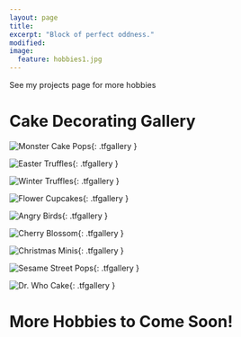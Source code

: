 ```yaml
---
layout: page
title:
excerpt: "Block of perfect oddness."
modified:
image:
  feature: hobbies1.jpg
---
```


See my projects page for more hobbies

# Cake Decorating Gallery

![Monster Cake Pops](/images/monsters.jpg "Monster Cake Pops"){: .tfgallery }

![Easter Truffles](/images/easter.jpg "Easter Truffles"){: .tfgallery }

![Winter Truffles](/images/winter-minis.jpg "Winter Truffles"){: .tfgallery }

![Flower Cupcakes](/images/flowers.jpg "Flower Cupcakes"){: .tfgallery }

![Angry Birds](/images/angry-birds.jpg "Angry Birds Cake Pops"){: .tfgallery }

![Cherry Blossom](/images/cherry-blossom.jpg "Cherry Blossom Cupcakes"){: .tfgallery }

![Christmas Minis](/images/christmas-minis.jpg "Christmas Minis"){: .tfgallery }

![Sesame Street Pops](/images/sesame-street.jpg "Sesame Street Pops"){: .tfgallery }

![Dr. Who Cake](/images/dr-who.jpg "Dr. Who Cake"){: .tfgallery }

# More Hobbies to Come Soon!